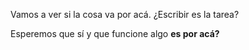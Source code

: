 Vamos a ver si la cosa va por acá. ¿Escribir es la tarea?

Esperemos que sí y que funcione algo
**es por acá?**

